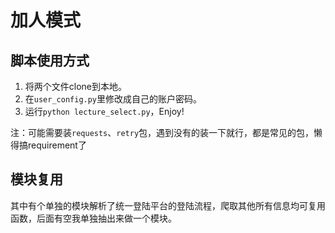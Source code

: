 # 加人模式

## 脚本使用方式

1. 将两个文件clone到本地。
2. 在`user_config.py`里修改成自己的账户密码。
3. 运行`python lecture_select.py`，Enjoy!

注：可能需要装`requests`、`retry`包，遇到没有的装一下就行，都是常见的包，懒得搞requirement了


## 模块复用

其中有个单独的模块解析了统一登陆平台的登陆流程，爬取其他所有信息均可复用函数，后面有空我单独抽出来做一个模块。


